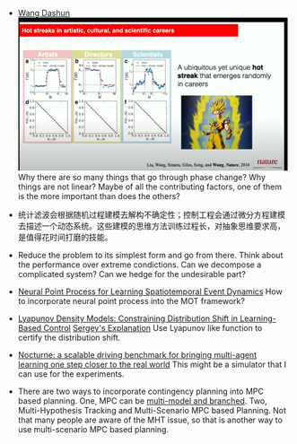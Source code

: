 - [Wang Dashun](https://www.youtube.com/watch?v=r1IpNuoB5GQ)
![1](phase.png) Why there are so many things that go through phase change? Why things are not linear? Maybe of all the contributing factors, one of them is the more important than does the others?

- 统计滤波会根据随机过程建模去解构不确定性；控制工程会通过微分方程建模去描述一个动态系统。这些建模的思维方法训练过程长，对抽象思维要求高，是值得花时间打磨的技能。
- Reduce the problem to its simplest form and go from there. Think about the performance over extreme condictions. Can we decompose a complicated system? Can we hedge for the undesirable part?

- [Neural Point Process for Learning Spatiotemporal Event Dynamics](https://proceedings.mlr.press/v168/zhou22a/zhou22a.pdf) How to incorporate neural point process into the MOT framework?

- [Lyapunov Density Models: Constraining Distribution Shift in Learning-Based Control](https://sites.google.com/berkeley.edu/ldm/) [Sergey's Explanation](https://twitter.com/svlevine/status/1539663710976737280?s=20&t=ORvr13Z1HaHY0L6zGf1kMQ) Use Lyapunov like function to certify the distribution shift.

- [Nocturne: a scalable driving benchmark for bringing multi-agent learning one step closer to the real world](https://arxiv.org/abs/2206.09889) This might be a simulator that I can use for the experiments.

- There are two ways to incorporate contingency planning into MPC based planning. One, MPC can be [multi-model and branched](http://ames.caltech.edu/chen2021interactive.pdf). Two, Multi-Hypothesis Tracking and Multi-Scenario MPC based Planning. Not that many people are aware of the MHT issue, so that is another way to use multi-scenario MPC based planning. 